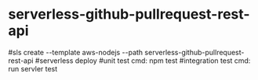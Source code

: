 # serverless-github-pullrequest-rest-api


#sls create --template aws-nodejs --path serverless-github-pullrequest-rest-api
#serverless deploy 
#unit test cmd: npm test
#integration test cmd:  run servler test
